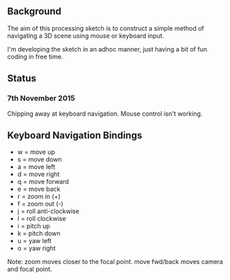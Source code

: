 ## Background
The aim of this processing sketch is to construct a simple method of navigating a 3D scene using mouse or keyboard input. 

I'm developing the sketch in an adhoc  manner, just having a bit of fun coding in free time.

## Status
### 7th November 2015
Chipping away at keyboard navigation. Mouse control isn't working.

## Keyboard Navigation Bindings
 * w = move up
 * s = move down
 * a = move left
 * d = move right
 * q = move forward
 * e = move back
 * r = zoom in (+)
 * f = zoom out (-)
 * j = roll anti-clockwise
 * l = roll clockwise
 * i = pitch up
 * k = pitch down
 * u = yaw left
 * o = yaw right

Note: zoom moves closer to the focal point. move fwd/back moves camera and focal point.
